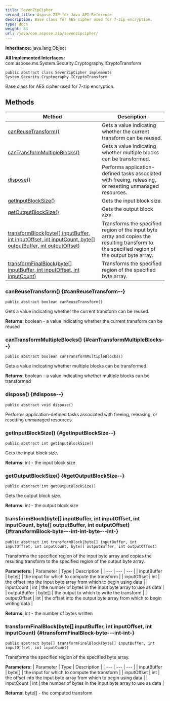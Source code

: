 ```yaml
---
title: SevenZipCipher
second_title: Aspose.ZIP for Java API Reference
description: Base class for AES cipher used for 7-zip encryption.
type: docs
weight: 84
url: /java/com.aspose.zip/sevenzipcipher/
---
```


**Inheritance:**
java.lang.Object

**All Implemented Interfaces:**
com.aspose.ms.System.Security.Cryptography.ICryptoTransform
```
public abstract class SevenZipCipher implements System.Security.Cryptography.ICryptoTransform
```

Base class for AES cipher used for 7-zip encryption.
## Methods

| Method | Description |
| --- | --- |
| [canReuseTransform()](#canReuseTransform--) | Gets a value indicating whether the current transform can be reused. |
| [canTransformMultipleBlocks()](#canTransformMultipleBlocks--) | Gets a value indicating whether multiple blocks can be transformed. |
| [dispose()](#dispose--) | Performs application-defined tasks associated with freeing, releasing, or resetting unmanaged resources. |
| [getInputBlockSize()](#getInputBlockSize--) | Gets the input block size. |
| [getOutputBlockSize()](#getOutputBlockSize--) | Gets the output block size. |
| [transformBlock(byte[] inputBuffer, int inputOffset, int inputCount, byte[] outputBuffer, int outputOffset)](#transformBlock-byte---int-int-byte---int-) | Transforms the specified region of the input byte array and copies the resulting transform to the specified region of the output byte array. |
| [transformFinalBlock(byte[] inputBuffer, int inputOffset, int inputCount)](#transformFinalBlock-byte---int-int-) | Transforms the specified region of the specified byte array. |
### canReuseTransform() {#canReuseTransform--}
```
public abstract boolean canReuseTransform()
```


Gets a value indicating whether the current transform can be reused.

**Returns:**
boolean - a value indicating whether the current transform can be reused
### canTransformMultipleBlocks() {#canTransformMultipleBlocks--}
```
public abstract boolean canTransformMultipleBlocks()
```


Gets a value indicating whether multiple blocks can be transformed.

**Returns:**
boolean - a value indicating whether multiple blocks can be transformed
### dispose() {#dispose--}
```
public abstract void dispose()
```


Performs application-defined tasks associated with freeing, releasing, or resetting unmanaged resources.

### getInputBlockSize() {#getInputBlockSize--}
```
public abstract int getInputBlockSize()
```


Gets the input block size.

**Returns:**
int - the input block size
### getOutputBlockSize() {#getOutputBlockSize--}
```
public abstract int getOutputBlockSize()
```


Gets the output block size.

**Returns:**
int - the output block size
### transformBlock(byte[] inputBuffer, int inputOffset, int inputCount, byte[] outputBuffer, int outputOffset) {#transformBlock-byte---int-int-byte---int-}
```
public abstract int transformBlock(byte[] inputBuffer, int inputOffset, int inputCount, byte[] outputBuffer, int outputOffset)
```


Transforms the specified region of the input byte array and copies the resulting transform to the specified region of the output byte array.

**Parameters:**
| Parameter | Type | Description |
| --- | --- | --- |
| inputBuffer | byte[] | the input for which to compute the transform |
| inputOffset | int | the offset into the input byte array from which to begin using data |
| inputCount | int | the number of bytes in the input byte array to use as data |
| outputBuffer | byte[] | the output to which to write the transform |
| outputOffset | int | the offset into the output byte array from which to begin writing data |

**Returns:**
int - the number of bytes written
### transformFinalBlock(byte[] inputBuffer, int inputOffset, int inputCount) {#transformFinalBlock-byte---int-int-}
```
public abstract byte[] transformFinalBlock(byte[] inputBuffer, int inputOffset, int inputCount)
```


Transforms the specified region of the specified byte array.

**Parameters:**
| Parameter | Type | Description |
| --- | --- | --- |
| inputBuffer | byte[] | the input for which to compute the transform |
| inputOffset | int | the offset into the input byte array from which to begin using data |
| inputCount | int | the number of bytes in the input byte array to use as data |

**Returns:**
byte[] - the computed transform

